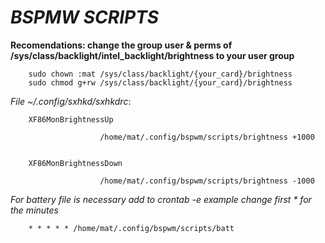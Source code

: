 # _**BSPMW SCRIPTS**_


**Recomendations: change the group user & perms of /sys/class/backlight/intel_backlight/brightness to your user group**

        sudo chown :mat /sys/class/backlight/{your_card}/brightness
        sudo chmod g+rw /sys/class/backlight/{your_card}/brightness
        
_File ~/.config/sxhkd/sxhkdrc_:

        XF86MonBrightnessUp

                        /home/mat/.config/bspwm/scripts/brightness +1000


        XF86MonBrightnessDown

                        /home/mat/.config/bspwm/scripts/brightness -1000


_For battery file is necessary add to crontab -e
example change first * for the minutes_

        * * * * * /home/mat/.config/bspwm/scripts/batt
        
